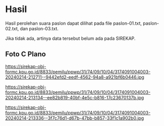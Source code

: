 # Hasil

Hasil perolehan suara paslon dapat dilihat pada file paslon-01.txt, paslon-02.txt, dan paslon-03.txt.

Jika tidak ada, artinya data tersebut belum ada pada SIREKAP.

## Foto C Plano

https://sirekap-obj-formc.kpu.go.id/8833/pemilu/ppwp/31/74/09/10/04/3174091004003-20240214-212711--9442efd2-eedf-4562-94a8-a921bf6b0446.jpg

https://sirekap-obj-formc.kpu.go.id/8833/pemilu/ppwp/31/74/09/10/04/3174091004003-20240214-213134--ee82b819-40bf-4e5c-b816-17c23670137b.jpg

https://sirekap-obj-formc.kpu.go.id/8833/pemilu/ppwp/31/74/09/10/04/3174091004003-20240214-213336--3f7c76d1-d67b-47bb-b857-33f1c1a902b0.jpg

